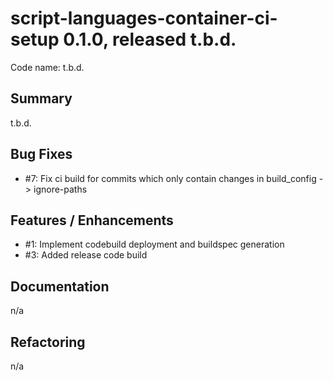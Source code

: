 # script-languages-container-ci-setup 0.1.0, released t.b.d.

Code name: t.b.d.

## Summary

t.b.d.


## Bug Fixes
 
 - #7: Fix ci build for commits which only contain changes in build_config -> ignore-paths 

## Features / Enhancements

 - #1: Implement codebuild deployment and buildspec generation
 - #3: Added release code build

## Documentation

n/a

## Refactoring

n/a
